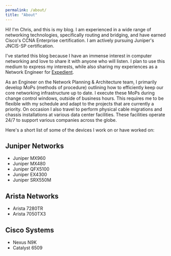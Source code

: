 ```yaml
---
permalink: /about/
title: "About"
---
```


Hi! I'm Chris, and this is my blog. I am experienced in a wide range of networking technologies, specifically routing and bridging, and have earned Cisco's CCNA Enterprise certification. I am actively pursuing Juniper's JNCIS-SP certification.

I've started this blog because I have an immense interest in computer networking and love to share it with anyone who will listen. I plan to use this medium to express my interests, while also sharing my experiences as a Network Engineer for [Expedient](https://www.expedient.com).

As an Engineer on the Network Planning & Architecture team, I primarily develop MoPs (methods of procedure) outlining how to efficiently keep our core networking infrastructure up to date. I execute these MoPs during change control windows, outside of business hours. This requires me to be flexible with my schedule and adapt to the projects that are currently a priority. On occasion I also travel to perform physical cable migrations and chassis installations at various data center facilities. These facilities operate 24/7 to support various companies across the globe.

Here's a short list of some of the devices I work on or have worked on:
## Juniper Networks
* Juniper MX960
* Juniper MX480
* Juniper QFX5100
* Juniper EX4300
* Juniper SRX550M

## Arista Networks
* Arista 7280TR
* Arista 7050TX3

## Cisco Systems
* Nexus N9K
* Catalyst 6509